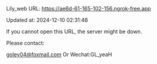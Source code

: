 Lily_web URL: https://ae6d-61-165-102-156.ngrok-free.app

Updated at: 2024-12-10 02:31:48

If you cannot open this URL, the server might be down.

Please contact: 

goley04@foxmail.com Or Wechat:GL_yeaH